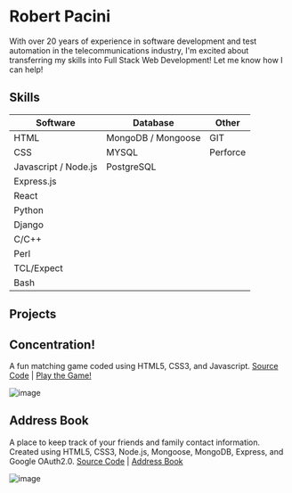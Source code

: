 # Robert Pacini
With over 20 years of experience in software development and test automation in the telecommunications industry, I'm excited about transferring my skills into Full Stack Web Development! Let me know how I can help!

## Skills
| Software | Database | Other
| ------ | ------- | ------- |
| HTML | MongoDB / Mongoose| GIT
| CSS | MYSQL | Perforce
| Javascript / Node.js |  PostgreSQL|
| Express.js | |
| React | |
| Python | |
| Django | |
| C/C++ | |
| Perl | |
| TCL/Expect | |
| Bash | |

## Projects

## Concentration!
A fun matching game coded using HTML5, CSS3, and Javascript. [Source Code](https://github.com/bobpac/Project1) | [Play the Game!](https://bobpac.github.io/Project1/)

![image](https://github.com/bobpac/bobpac/assets/141352390/3942ab0e-b4de-4f1d-ab07-21dc05721e24)

## Address Book
A place to keep track of your friends and family contact information. Created using HTML5, CSS3, Node.js, Mongoose, MongoDB, Express, and Google OAuth2.0. [Source Code](https://github.com/bobpac/AddressBook) | [Address Book](https://addressbook-udqv.onrender.com/contacts)

![image](https://github.com/bobpac/bobpac/assets/141352390/c682dd14-55e7-4553-84cf-c2b9e3b85902)

